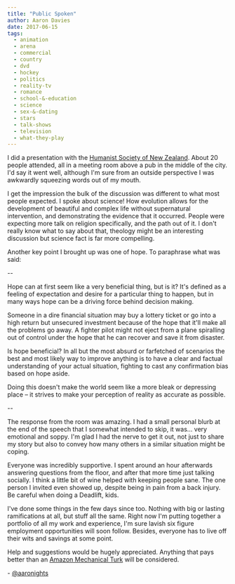 ```yaml
---
title: "Public Spoken"
author: Aaron Davies
date: 2017-06-15
tags:
  - animation
  - arena
  - commercial
  - country
  - dvd
  - hockey
  - politics
  - reality-tv
  - romance
  - school-&-education
  - science
  - sex-&-dating
  - stars
  - talk-shows
  - television
  - what-they-play
---
```


I did a presentation with the [Humanist Society of New Zealand](https://humanist.nz/). About 20 people attended, all in a meeting room above a pub in the middle of the city. I'd say it went well, although I'm sure from an outside perspective I was awkwardly squeezing words out of my mouth.

I get the impression the bulk of the discussion was different to what most people expected. I spoke about science! How evolution allows for the development of beautiful and complex life without supernatural intervention, and demonstrating the evidence that it occurred. People were expecting more talk on religion specifically, and the path out of it. I don't really know what to say about that, theology might be an interesting discussion but science fact is far more compelling.

Another key point I brought up was one of hope. To paraphrase what was said:

--

Hope can at first seem like a very beneficial thing, but is it? It's defined as a feeling of expectation and desire for a particular thing to happen, but in many ways hope can be a driving force behind decision making.

Someone in a dire financial situation may buy a lottery ticket or go into a high return but unsecured investment because of the hope that it'll make all the problems go away. A fighter pilot might not eject from a plane spiralling out of control under the hope that he can recover and save it from disaster.

Is hope beneficial? In all but the most absurd or farfetched of scenarios the best and most likely way to improve anything is to have a clear and factual understanding of your actual situation, fighting to cast any confirmation bias based on hope aside.

Doing this doesn't make the world seem like a more bleak or depressing place – it strives to make your perception of reality as accurate as possible.

--

The response from the room was amazing. I had a small personal blurb at the end of the speech that I somewhat intended to skip, it was… very emotional and soppy. I'm glad I had the nerve to get it out, not just to share my story but also to convey how many others in a similar situation might be coping.

Everyone was incredibly supportive. I spent around an hour afterwards answering questions from the floor, and after that more time just talking socially. I think a little bit of wine helped with keeping people sane. The one person I invited even showed up, despite being in pain from a back injury. Be careful when doing a Deadlift, kids.

I've done some things in the few days since too. Nothing with big or lasting ramifications at all, but stuff all the same. Right now I'm putting together a portfolio of all my work and experience, I'm sure lavish six figure employment opportunities will soon follow. Besides, everyone has to live off their wits and savings at some point.

Help and suggestions would be hugely appreciated. Anything that pays better than an [Amazon Mechanical Turk](https://www.mturk.com/mturk/welcome) will be considered.

\- [@aaronights](http://twitter.com/aaronights)

